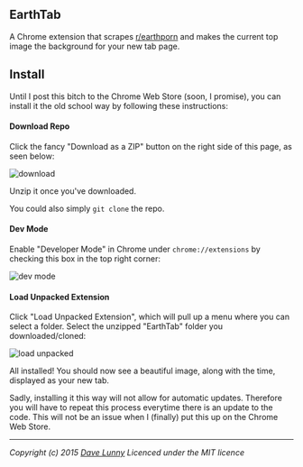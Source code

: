 EarthTab
---

A Chrome extension that scrapes [r/earthporn](http://www.reddit.com/r/EarthPorn/) and makes the current top image the background for your new tab page.


## Install

Until I post this bitch to the Chrome Web Store (soon, I promise), you can install it the old school way by following these instructions:

#### Download Repo

Click the fancy "Download as a ZIP" button on the right side of this page, as seen below:

![download](http://i.imgur.com/3jhYmML.png)

Unzip it once you've downloaded.

You could also simply `git clone` the repo.

#### Dev Mode

Enable "Developer Mode" in Chrome under `chrome://extensions` by checking this box in the top right corner:

![dev mode](http://i.imgur.com/Qzke29r.png)

#### Load Unpacked Extension

Click "Load Unpacked Extension", which will pull up a menu where you can select a folder. Select the unzipped "EarthTab" folder you downloaded/cloned:

![load unpacked](http://i.imgur.com/mYq6FC8.png)

All installed! You should now see a beautiful image, along with the time, displayed as your new tab.

Sadly, installing it this way will not allow for automatic updates. Therefore you will have to repeat this process everytime there is an update to the code. This will not be an issue when I (finally) put this up on the Chrome Web Store.

---

*Copyright (c) 2015 [Dave Lunny](http://himynameisdave.com) Licenced under the MIT licence*


<!--
![would like to actually make this be true](https://developer.chrome.com/webstore/images/ChromeWebStore_Badge_v2_206x58.png)
-->
